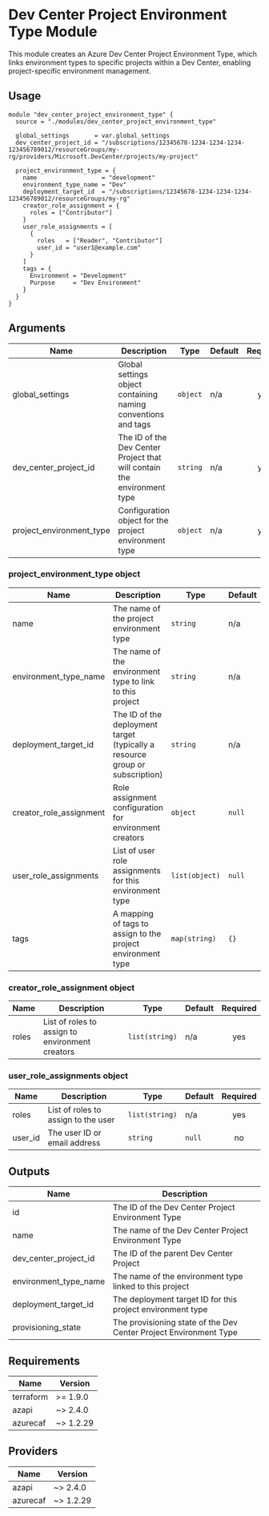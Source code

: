 # Dev Center Project Environment Type Module

This module creates an Azure Dev Center Project Environment Type, which links environment types to specific projects within a Dev Center, enabling project-specific environment management.

## Usage

```hcl
module "dev_center_project_environment_type" {
  source = "./modules/dev_center_project_environment_type"

  global_settings       = var.global_settings
  dev_center_project_id = "/subscriptions/12345678-1234-1234-1234-123456789012/resourceGroups/my-rg/providers/Microsoft.DevCenter/projects/my-project"
  
  project_environment_type = {
    name                  = "development"
    environment_type_name = "Dev"
    deployment_target_id  = "/subscriptions/12345678-1234-1234-1234-123456789012/resourceGroups/my-rg"
    creator_role_assignment = {
      roles = ["Contributor"]
    }
    user_role_assignments = [
      {
        roles   = ["Reader", "Contributor"]
        user_id = "user1@example.com"
      }
    ]
    tags = {
      Environment = "Development"
      Purpose     = "Dev Environment"
    }
  }
}
```

## Arguments

| Name | Description | Type | Default | Required |
|------|-------------|------|---------|:--------:|
| global_settings | Global settings object containing naming conventions and tags | `object` | n/a | yes |
| dev_center_project_id | The ID of the Dev Center Project that will contain the environment type | `string` | n/a | yes |
| project_environment_type | Configuration object for the project environment type | `object` | n/a | yes |

### project_environment_type object

| Name | Description | Type | Default | Required |
|------|-------------|------|---------|:--------:|
| name | The name of the project environment type | `string` | n/a | yes |
| environment_type_name | The name of the environment type to link to this project | `string` | n/a | yes |
| deployment_target_id | The ID of the deployment target (typically a resource group or subscription) | `string` | n/a | yes |
| creator_role_assignment | Role assignment configuration for environment creators | `object` | `null` | no |
| user_role_assignments | List of user role assignments for this environment type | `list(object)` | `null` | no |
| tags | A mapping of tags to assign to the project environment type | `map(string)` | `{}` | no |

### creator_role_assignment object

| Name | Description | Type | Default | Required |
|------|-------------|------|---------|:--------:|
| roles | List of roles to assign to environment creators | `list(string)` | n/a | yes |

### user_role_assignments object

| Name | Description | Type | Default | Required |
|------|-------------|------|---------|:--------:|
| roles | List of roles to assign to the user | `list(string)` | n/a | yes |
| user_id | The user ID or email address | `string` | `null` | no |

## Outputs

| Name | Description |
|------|-------------|
| id | The ID of the Dev Center Project Environment Type |
| name | The name of the Dev Center Project Environment Type |
| dev_center_project_id | The ID of the parent Dev Center Project |
| environment_type_name | The name of the environment type linked to this project |
| deployment_target_id | The deployment target ID for this project environment type |
| provisioning_state | The provisioning state of the Dev Center Project Environment Type |

## Requirements

| Name | Version |
|------|---------| 
| terraform | >= 1.9.0 |
| azapi | ~> 2.4.0 |
| azurecaf | ~> 1.2.29 |

## Providers

| Name | Version |
|------|---------| 
| azapi | ~> 2.4.0 |
| azurecaf | ~> 1.2.29 |
